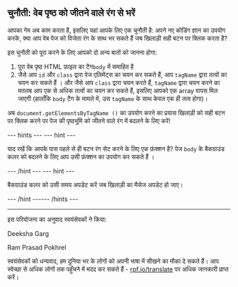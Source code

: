 ## चुनौती: वेब पृष्ठ को जीतने वाले रंग से भरें

आपका गेम अब काम करता है, इसलिए यहां आपके लिए एक चुनौती है: अपने नए कोडिंग ज्ञान का उपयोग करके, क्या आप वेब पेज को विजेता रंग के साथ भर सकते हैं जब खिलाड़ी सही बटन पर क्लिक करता है?

इस चुनौती को पूरा करने के लिए आपको दो अन्य बातों को जानना होगा:
1. पूरा वेब पृष्ठ HTML फ़ाइल का टैग`body` में समाहित है
1. जैसे आप `id` और `class` द्वारा पेज एलिमेंट्स का चयन कर सकते हैं, आप `tagName` द्वारा तत्वों का चयन कर सकते हैं । और जैसे आप `class` द्वारा चयन करते हैं, `tagName` द्वारा चयन करने का मतलब आप एक से अधिक तत्वों का चयन कर सकते हैं, इसलिए आपको एक array वापस मिल जाएगी (हालाँकि `body` टैग के मामले में, उस `tagName` के साथ केवल एक ही तत्व होगा)।

अब `document.getElementsByTagName ()` का उपयोग करने का प्रयास खिलाड़ी को सही बटन पर क्लिक करने पर पेज की पृष्ठभूमि को जीतने वाले रंग में बदलने के लिए करें!

--- hints ---
 --- hint ---

याद रखें कि आपके पास पहले से ही बटन रंग सेट करने के लिए एक फ़ंक्शन है? पेज `body` के बैकग्राउंड कलर को बदलने के लिए आप उसी फ़ंक्शन का उपयोग कर सकते हैं ।

--- /hint --- --- hint ---

बैकग्राउंड कलर को उसी समय अपडेट करें जब खिलाड़ी का मैसेज अपडेट हो जाए।

--- /hint ------ /hints ---


***
इस परियोजना का अनुवाद स्वयंसेवकों ने किया:

Deeksha Garg

Ram Prasad Pokhrel

स्वयंसेवकों को धन्यवाद, हम दुनिया भर के लोगों को अपनी भाषा में सीखने का मौका दे सकते हैं। आप स्वेच्छा से अधिक लोगों तक पहुँचने में मदद कर सकते हैं - [rpf.io/translate](https://rpf.io/translate) पर अधिक जानकारी प्राप्त करें।